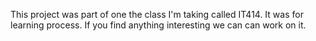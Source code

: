 This project was part of one the class I'm taking called IT414.  It was for learning process.  If you find anything interesting we can can work on it.
